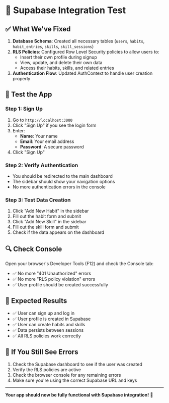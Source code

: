 # 🧪 **Supabase Integration Test**

## ✅ **What We've Fixed**

1. **Database Schema**: Created all necessary tables (`users`, `habits`, `habit_entries`, `skills`, `skill_sessions`)
2. **RLS Policies**: Configured Row Level Security policies to allow users to:
   - Insert their own profile during signup
   - View, update, and delete their own data
   - Access their habits, skills, and related entries
3. **Authentication Flow**: Updated AuthContext to handle user creation properly

## 🚀 **Test the App**

### **Step 1: Sign Up**
1. Go to `http://localhost:3000`
2. Click "Sign Up" if you see the login form
3. Enter:
   - **Name**: Your name
   - **Email**: Your email address
   - **Password**: A secure password
4. Click "Sign Up"

### **Step 2: Verify Authentication**
- You should be redirected to the main dashboard
- The sidebar should show your navigation options
- No more authentication errors in the console

### **Step 3: Test Data Creation**
1. Click "Add New Habit" in the sidebar
2. Fill out the habit form and submit
3. Click "Add New Skill" in the sidebar
4. Fill out the skill form and submit
5. Check if the data appears on the dashboard

## 🔍 **Check Console**
Open your browser's Developer Tools (F12) and check the Console tab:
- ✅ No more "401 Unauthorized" errors
- ✅ No more "RLS policy violation" errors
- ✅ User profile should be created successfully

## 🎯 **Expected Results**
- ✅ User can sign up and log in
- ✅ User profile is created in Supabase
- ✅ User can create habits and skills
- ✅ Data persists between sessions
- ✅ All RLS policies work correctly

## 🐛 **If You Still See Errors**
1. Check the Supabase dashboard to see if the user was created
2. Verify the RLS policies are active
3. Check the browser console for any remaining errors
4. Make sure you're using the correct Supabase URL and keys

---

**Your app should now be fully functional with Supabase integration!** 🎉
